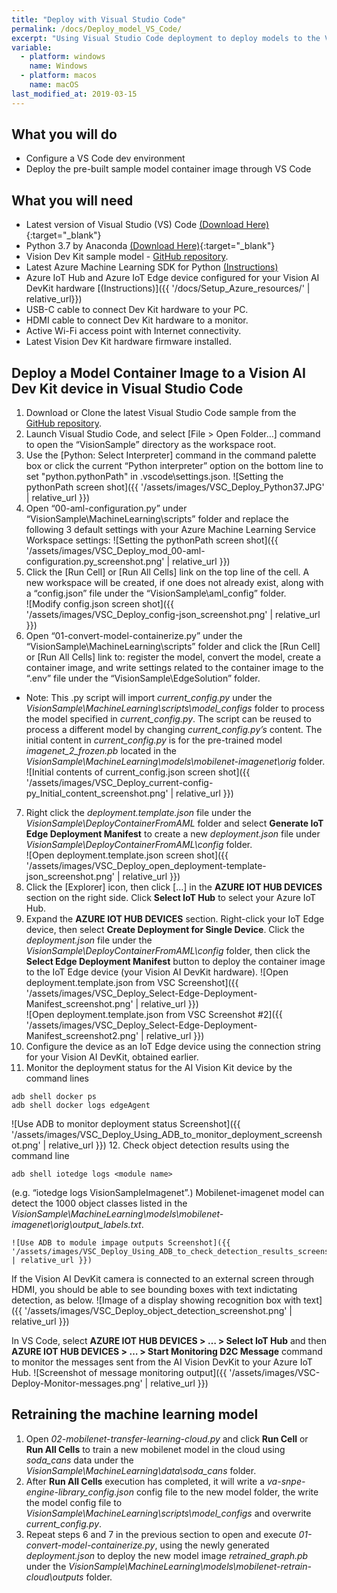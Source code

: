 ```yaml
---
title: "Deploy with Visual Studio Code"
permalink: /docs/Deploy_model_VS_Code/
excerpt: "Using Visual Studio Code deployment to deploy models to the Vision AI DevKit hardware."
variable:
  - platform: windows
    name: Windows
  - platform: macos
    name: macOS
last_modified_at: 2019-03-15
---
```


## What you will do
* Configure a VS Code dev environment
* Deploy the pre-built sample model container image through VS Code

## What you will need
* Latest version of Visual Studio (VS) Code [(Download Here)](https://code.visualstudio.com/){:target="_blank"}
* Python 3.7 by Anaconda [(Download Here)](https://www.anaconda.com/download/){:target="_blank"}
* Vision Dev Kit sample model - [GitHub repository](https://github.com/Microsoft/vision-ai-developer-kit/tree/master/sample-solutions/VisionSample).
* Latest Azure Machine Learning SDK for Python [(Instructions)](https://docs.microsoft.com/en-us/python/api/overview/azure/ml/install?view=azure-ml-py)
* Azure IoT Hub and Azure IoT Edge device configured for your Vision AI DevKit hardware [(Instructions)]({{ '/docs/Setup_Azure_resources/' | relative_url}})
* USB-C cable to connect Dev Kit hardware to your PC.
* HDMI cable to connect Dev Kit hardware to a monitor.
* Active Wi-Fi access point with Internet connectivity.
* Latest Vision Dev Kit hardware firmware installed.

## Deploy a Model Container Image to a Vision AI Dev Kit device in Visual Studio Code

1. Download or Clone the latest Visual Studio Code sample from the [GitHub repository](https://github.com/Microsoft/vision-ai-developer-kit/tree/master/sample-solutions/VisionSample).
2. Launch Visual Studio Code, and select [File > Open Folder…] command to open the “VisionSample” directory as the workspace root.
3. Use the [Python: Select Interpreter] command in the command palette box or click the current “Python interpreter” option on the bottom line to set "python.pythonPath" in .vscode\settings.json.
![Setting the pythonPath screen shot]({{ '/assets/images/VSC_Deploy_Python37.JPG' | relative_url }}) 
4. Open “00-aml-configuration.py” under “VisionSample\MachineLearning\scripts” folder and replace the following 3 default settings with your Azure Machine Learning Service Workspace settings:
![Setting the pythonPath screen shot]({{ '/assets/images/VSC_Deploy_mod_00-aml-configuration.py_screenshot.png' | relative_url }})
5. Click the [Run Cell] or [Run All Cells] link on the top line of the cell. A new workspace will be created, if one does not already exist, along with a “config.json” file under the “VisionSample\aml_config” folder.  
![Modify config.json screen shot]({{ '/assets/images/VSC_Deploy_config-json_screenshot.png' | relative_url }}) 
6. Open “01-convert-model-containerize.py” under the “VisionSample\MachineLearning\scripts” folder and click the [Run Cell] or [Run All Cells] link to: register the model, convert the model, create a container image, and write settings related to the container image to the “.env” file under the “VisionSample\EdgeSolution” folder.
  * Note: This .py script will import *current_config.py* under the *VisionSample\MachineLearning\scripts\model_configs* folder to process the model specified in *current_config.py*.  The script can be reused to process a different model by changing *current_config.py’s* content. The initial content in *current_config.py* is for the pre-trained model *imagenet_2_frozen.pb* located in the *VisionSample\MachineLearning\models\mobilenet-imagenet\orig* folder.
![Initial contents of current_config.json screen shot]({{ '/assets/images/VSC_Deploy_current-config-py_Initial_content_screenshot.png' | relative_url }})
7. Right click the *deployment.template.json* file under the *VisionSample\DeployContainerFromAML* folder and select **Generate IoT Edge Deployment Manifest** to create a new *deployment.json* file under *VisionSample\DeployContainerFromAML\config* folder.  
![Open deployment.template.json screen shot]({{ '/assets/images/VSC_Deploy_open_deployment-template-json_screenshot.png' | relative_url }}) 
8. Click the [Explorer] icon, then click […] in the **AZURE IOT HUB DEVICES** section on the right side. Click **Select IoT Hub** to select your Azure IoT Hub.
9. Expand the **AZURE IOT HUB DEVICES** section. Right-click your IoT Edge device, then select **Create Deployment for Single Device**. Click the *deployment.json* file under the *VisionSample\DeployContainerFromAML\config* folder, then click the **Select Edge Deployment Manifest** button to deploy the container image to the IoT Edge device (your Vision AI DevKit hardware).
![Open deployment.template.json from VSC Screenshot]({{ '/assets/images/VSC_Deploy_Select-Edge-Deployment-Manifest_screenshot.png' | relative_url }})  
 ![Open deployment.template.json from VSC Screenshot #2]({{ '/assets/images/VSC_Deploy_Select-Edge-Deployment-Manifest_screenshot2.png' | relative_url }})
10.	Configure the device as an IoT Edge device using the connection string for your Vision AI DevKit, obtained earlier.
11.	Monitor the deployment status for the AI Vision Kit device by the command lines
```
adb shell docker ps
adb shell docker logs edgeAgent
```
![Use ADB to monitor deployment status Screenshot]({{ '/assets/images/VSC_Deploy_Using_ADB_to_monitor_deployment_screenshot.png' | relative_url }})
12.	Check object detection results using the command line
```
adb shell iotedge logs <module name>
```
(e.g. “iotedge logs VisionSampleImagenet”.)
Mobilenet-imagenet model can detect the 1000 object classes listed in the  *VisionSample\MachineLearning\models\mobilenet-imagenet\orig\output_labels.txt*.

    ![Use ADB to module impage outputs Screenshot]({{ '/assets/images/VSC_Deploy_Using_ADB_to_check_detection_results_screenshot.png' | relative_url }})

If the Vision AI DevKit camera is connected to an  external screen through HDMI, you should be able to see bounding boxes with text indictating detection, as below.
![Image of a display showing recognition box with text]({{ '/assets/images/VSC_Deploy_object_detection_screenshot.png' | relative_url }})

In VS Code, select **AZURE IOT HUB DEVICES > … > Select IoT Hub** and then **AZURE IOT HUB DEVICES > … > Start Monitoring D2C Message** command to monitor the messages sent from the AI Vision DevKit to your Azure IoT Hub.
    ![Screenshot of message monitoring output]({{ '/assets/images/VSC-Deploy-Monitor-messages.png' | relative_url }})

## Retraining the machine learning model
1. Open *02-mobilenet-transfer-learning-cloud.py* and click **Run Cell** or **Run All Cells** to train a new mobilenet model in the cloud using *soda_cans* data under the *VisionSample\MachineLearning\data\soda_cans* folder.
2. After **Run All Cells** execution has completed, it will write a *va-snpe-engine-library_config.json* config file to the new model folder, the write the model config file to *VisionSample\MachineLearning\scripts\model_configs* and overwrite *current_config.py*.
3. Repeat steps 6 and 7 in the previous section to open and execute *01-convert-model-containerize.py*, using the newly generated *deployment.json* to deploy the new model image *retrained_graph.pb* under the *VisionSample\MachineLearning\models\mobilenet-retrain-cloud\outputs* folder.
